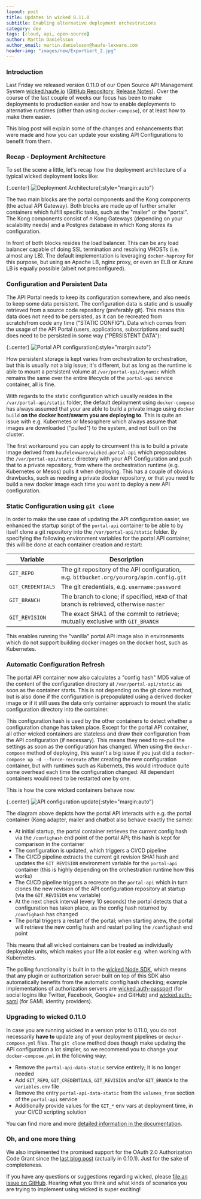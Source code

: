 ```yaml
---
layout: post
title: Updates in wicked 0.11.0
subtitle: Enabling alternative deployment orchestrations
category: dev
tags: [cloud, api, open-source]
author: Martin Danielsson
author_email: martin.danielsson@haufe-lexware.com
header-img: "images/new/Exportiert_2.jpg"
---
```


### Introduction

Last Friday we released version 0.11.0 of our Open Source API Management System [wicked.haufe.io](http://wicked.haufe.io) ([GitHub Repository](https://github.com/Haufe-Lexware/wicked.haufe.io), [Release Notes](https://github.com/Haufe-Lexware/wicked.haufe.io/blob/master/doc/release-notes.md#0110-beta)). Over the course of the last couple of weeks our focus has been to make deployments to production easier and how to enable deployments to alternative runtimes (other than using `docker-compose`), or at least how to make them easier.

This blog post will explain some of the changes and enhancements that were made and how you can update your existing API Configurations to benefit from them.

### Recap - Deployment Architecture

To set the scene a little, let's recap how the deployment architecture of a typical wicked deployment looks like:

{:.center}
![Deployment Architecture](/images/wicked-0-11-0/deployment-architecture.png){:style="margin:auto"}

The two main blocks are the portal components and the Kong components (the actual API Gateway). Both blocks are made up of further smaller containers which fulfill specific tasks, such as the "mailer" or the "portal". The Kong components consist of _n_ Kong Gateways (depending on your scalability needs) and a Postgres database in which Kong stores its configuration.

In front of both blocks resides the load balancer. This can be any load balancer capable of doing SSL termination and resolving VHOSTs (i.e. almost any LB). The default implementation is leveraging `docker-haproxy` for this purpose, but using an Apache LB, nginx proxy, or even an ELB or Azure LB is equally possible (albeit not preconfigured).

### Configuration and Persistent Data

The API Portal needs to keep its configuration somewhere, and also needs to keep some data persistent. The configuration data is static and is usually retrieved from a source code repository (preferably git). This means this data does not need to be persisted, as it can be recreated from scratch/from code any time ("STATIC CONFIG"). Data which comes from the usage of the API Portal (users, applications, subscriptions and such) does need to be persisted in some way ("PERSISTENT DATA"):

{:.center}
![Portal API configuration](/images/wicked-0-11-0/portal-api-data.png){:style="margin:auto"}

How persistent storage is kept varies from orchestration to orchestration, but this is usually not a big issue; it's different, but as long as the runtime is able to mount a persistent volume at `/var/portal-api/dynamic` which remains the same over the entire lifecycle of the `portal-api` service container, all is fine.

With regards to the static configuration which usually resides in the `/var/portal-api/static` folder, the default deployment using `docker-compose` has always assumed that your are able to build a private image using `docker build` **on the docker host/swarm you are deploying to**. This is quite an issue with e.g. Kubernetes or Mesosphere which always assume that images are downloaded ("pulled") to the system, and not built on the cluster.

The first workaround you can apply to circumvent this is to build a private image derived from `haufelexware/wicked.portal-api` which prepopulates the `/var/portal-api/static` directory with your API Configuration and push that to a private repository, from where the orchestration runtime (e.g. Kubernetes or Mesos) pulls it when deploying. This has a couple of obvious drawbacks, such as needing a private docker repository, or that you need to build a new docker image each time you want to deploy a new API configuration.

### Static Configuration using `git clone`

In order to make the use case of updating the API configuration easier, we enhanced the startup script of the `portal-api` container to be able to by itself clone a git repository into the `/var/portal-api/static` folder. By specifying the following environment variables for the portal API container, this will be done at each container creation and restart:

| Variable | Description |
| ---| --- |
| `GIT_REPO` | The git repository of the API configuration, e.g. `bitbucket.org/yourorg/apim.config.git` |
| `GIT_CREDENTIALS` | The git credentials, e.g. `username:password` |
| `GIT_BRANCH` | The branch to clone; if specified, `HEAD` of that branch is retrieved, otherwise `master` |
| `GIT_REVISION` | The exact SHA1 of the commit to retrieve; mutually exclusive with `GIT_BRANCH` | 

This enables running the "vanilla" portal API image also in environments which do not support building docker images on the docker host, such as Kubernetes.

### Automatic Configuration Refresh

The portal API container now also calculates a "config hash" MD5 value of the content of the configuration directory at `/var/portal-api/static` as soon as the container starts. This is not depending on the git clone method, but is also done if the configuration is prepopulated using a derived docker image or if it still uses the data only container approach to mount the static configuration directory into the container.

This configuration hash is used by the other containers to detect whether a configuration change has taken place. Except for the portal API container, all other wicked containers are stateless and draw their configuration from the API configuration (if necessary). This means they need to re-pull the settings as soon as the configuration has changed. When using the `docker-compose` method of deploying, this wasn't a big issue if you just did a `docker-compose up -d --force-recreate` after creating the new configuration container, but with runtimes such as Kubernets, this would introduce quite some overhead each time the configuration changed: All dependant containers would need to be restarted one by one.

This is how the core wicked containers behave now:

{:.center}
![API configuration update](/images/wicked-0-11-0/config-update.png){:style="margin:auto"}

The diagram above depicts how the portal API interacts with e.g. the portal container (Kong adapter, mailer and chatbot also behave exactly the same):

* At initial startup, the portal container retrieves the current config hash via the `/confighash` end point of the portal API; this hash is kept for comparison in the container
* The configuration is updated, which triggers a CI/CD pipeline
* The CI/CD pipeline extracts the current git revision SHA1 hash and updates the `GIT_REVISION` environment variable for the `portal-api` container (this is highly depending on the orchestration runtime how this works)
* The CI/CD pipeline triggers a recreate on the `portal-api` which in turn clones the new revision of the API configuration repository at startup (via the `GIT_REVISION` env variable)
* At the next check interval (every 10 seconds) the portal detects that a configuration has taken place, as the config hash returned by `/confighash` has changed
* The portal triggers a restart of the portal; when starting anew, the portal will retrieve the new config hash and restart polling the `/confighash` end point

This means that all wicked containers can be treated as individually deployable units, which makes your life a lot easier e.g. when working with Kubernetes.

The polling functionality is built in to the [wicked Node SDK](https://www.npmjs.org/package/wicked-sdk), which means that any plugin or authorization server built on top of this SDK also automatically benefits from the automatic config hash checking; example implementations of authorization servers are [wicked.auth-passport](https://github.com/Haufe-Lexware/wicked.auth-passport) (for social logins like Twitter, Facebook, Google+ and GitHub) and [wicked.auth-saml](https://github.com/Haufe-Lexware/wicked.auth-saml) (for SAML identity providers).

### Upgrading to wicked 0.11.0

In case you are running wicked in a version prior to 0.11.0, you do not necessarily **have to** update any of your deployment pipelines or `docker-compose.yml` files. The `git clone` method does though make updating the API configuration a lot simpler, so we recommend you to change your `docker-compose.yml` in the following way:

* Remove the `portal-api-data-static` service entirely; it is no longer needed
* Add `GIT_REPO`, `GIT_CREDENTIALS`, `GIT_REVISION` and/or `GIT_BRANCH` to the `variables.env` file
* Remove the entry `portal-api-data-static` from the `volumes_from` section of the `portal-api` service
* Additionally provide values for the `GIT_*` env vars at deployment time, in your CI/CD scripting solution

You can find more and more [detailed information in the documentation](https://github.com/Haufe-Lexware/wicked.haufe.io/blob/master/doc/deploying-to-docker-host.md#updating-the-api-configuration).

### Oh, and one more thing

We also implemented the promised support for the OAuth 2.0 Authorization Code Grant since the [last blog post](http:///wicked-0-10-0-released/) (actually in 0.10.1). Just for the sake of completeness.

If you have any questions or suggestions regarding wicked, please [file an issue on GitHub](https://github.com/Haufe-Lexware/wicked.haufe.io/issues/new). Hearing what you think and what kinds of scenarios you are trying to implement using wicked is super exciting!
